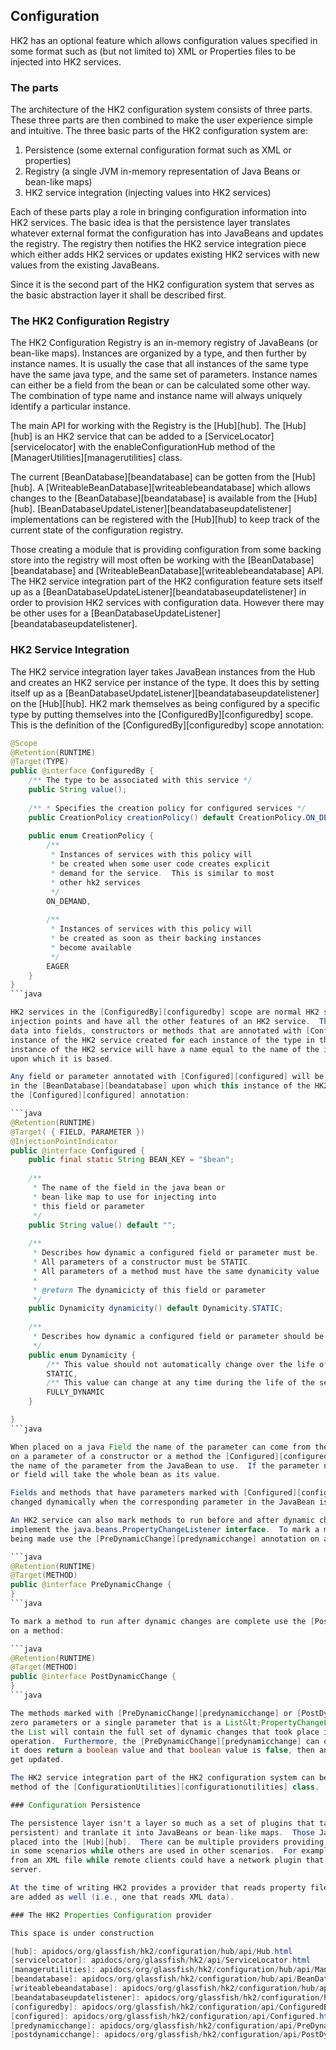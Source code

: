[//]: # " DO NOT ALTER OR REMOVE COPYRIGHT NOTICES OR THIS HEADER. "
[//]: # "  "
[//]: # " Copyright (c) 2013-2017 Oracle and/or its affiliates. All rights reserved. "
[//]: # "  "
[//]: # " The contents of this file are subject to the terms of either the GNU "
[//]: # " General Public License Version 2 only (''GPL'') or the Common Development "
[//]: # " and Distribution License(''CDDL'') (collectively, the ''License'').  You "
[//]: # " may not use this file except in compliance with the License.  You can "
[//]: # " obtain a copy of the License at "
[//]: # " https://oss.oracle.com/licenses/CDDL+GPL-1.1 "
[//]: # " or LICENSE.txt.  See the License for the specific "
[//]: # " language governing permissions and limitations under the License. "
[//]: # "  "
[//]: # " When distributing the software, include this License Header Notice in each "
[//]: # " file and include the License file at LICENSE.txt. "
[//]: # "  "
[//]: # " GPL Classpath Exception: "
[//]: # " Oracle designates this particular file as subject to the ''Classpath'' "
[//]: # " exception as provided by Oracle in the GPL Version 2 section of the License "
[//]: # " file that accompanied this code. "
[//]: # "  "
[//]: # " Modifications: "
[//]: # " If applicable, add the following below the License Header, with the fields "
[//]: # " enclosed by brackets [] replaced by your own identifying information: "
[//]: # " ''Portions Copyright [year] [name of copyright owner]'' "
[//]: # "  "
[//]: # " Contributor(s): "
[//]: # " If you wish your version of this file to be governed by only the CDDL or "
[//]: # " only the GPL Version 2, indicate your decision by adding ''[Contributor] "
[//]: # " elects to include this software in this distribution under the [CDDL or GPL "
[//]: # " Version 2] license.''  If you don't indicate a single choice of license, a "
[//]: # " recipient has the option to distribute your version of this file under "
[//]: # " either the CDDL, the GPL Version 2 or to extend the choice of license to "
[//]: # " its licensees as provided above.  However, if you add GPL Version 2 code "
[//]: # " and therefore, elected the GPL Version 2 license, then the option applies "
[//]: # " only if the new code is made subject to such option by the copyright "
[//]: # " holder. "

## Configuration

HK2 has an optional feature which allows configuration values specified in some format
such as (but not limited to) XML or Properties files to be injected into HK2 services.

### The parts

The architecture of the HK2 configuration system consists of three parts.  These three parts are
then combined to make the user experience simple and intuitive.  The three basic parts of the
HK2 configuration system are:

1.  Persistence (some external configuration format such as XML or properties)
2.  Registry (a single JVM in-memory representation of Java Beans or bean-like maps)
3.  HK2 service integration (injecting values into HK2 services)

Each of these parts play a role in bringing configuration information into HK2 services.  The basic
idea is that the persistence layer translates whatever external format the configuration has into
JavaBeans and updates the registry.  The registry then notifies the HK2 service integration piece
which either adds HK2 services or updates existing HK2 services with new values from the existing
JavaBeans.

Since it is the second part of the HK2 configuration system that serves as the basic abstraction
layer it shall be described first.

### The HK2 Configuration Registry

The HK2 Configuration Registry is an in-memory registry of JavaBeans (or bean-like maps).  Instances
are organized by a type, and then further by instance names.  It is usually the case that all instances
of the same type have the same java type, and the same set of parameters.  Instance names can either
be a field from the bean or can be calculated some other way.  The combination of type name and
instance name will always uniquely identify a particular instance.

The main API for working with the Registry is the [Hub][hub].  The [Hub][hub] is an HK2 service that
can be added to a [ServiceLocator][servicelocator] with the enableConfigurationHub method of the
[ManagerUtilities][managerutilities] class.

The current [BeanDatabase][beandatabase] can be gotten from the [Hub][hub]. A 
[WriteableBeanDatabase][writeablebeandatabase] which allows changes to the [BeanDatabase][beandatabase]
is available from the [Hub][hub].  [BeanDatabaseUpdateListener][beandatabaseupdatelistener] implementations
can be registered with the [Hub][hub] to keep track of the current state of the configuration registry.

Those creating a module that is providing configuration from some backing store into the registry will
most often be working with the [BeanDatabase][beandatabase] and [WriteableBeanDatabase][writeablebeandatabase]
API.  The HK2 service integration part of the HK2 configuration feature sets itself up as a
[BeanDatabaseUpdateListener][beandatabaseupdatelistener] in order to provision HK2 services with configuration
data.  However there may be other uses for a [BeanDatabaseUpdateListener][beandatabaseupdatelistener].

### HK2 Service Integration

The HK2 service integration layer takes JavaBean instances from the Hub and creates an HK2 service per instance
of the type.  It does this by setting itself up as a [BeanDatabaseUpdateListener][beandatabaseupdatelistener]
on the [Hub][hub].  HK2 mark themselves as being configured by a specific type by putting themselves into
the [ConfiguredBy][configuredby] scope.  This is the definition of the [ConfiguredBy][configuredby] scope
annotation:

```java
@Scope
@Retention(RUNTIME)
@Target(TYPE)
public @interface ConfiguredBy {
    /** The type to be associated with this service */
    public String value();
    
    /** * Specifies the creation policy for configured services */
    public CreationPolicy creationPolicy() default CreationPolicy.ON_DEMAND;
    
    public enum CreationPolicy {
        /**
         * Instances of services with this policy will
         * be created when some user code creates explicit
         * demand for the service.  This is similar to most
         * other hk2 services
         */
        ON_DEMAND,
        
        /**
         * Instances of services with this policy will
         * be created as soon as their backing instances
         * become available
         */
        EAGER
    }
}
```java

HK2 services in the [ConfiguredBy][configuredby] scope are normal HK2 services in that they can have normal
injection points and have all the other features of an HK2 service.  They are also able to inject configuration
data into fields, constructors or methods that are annotated with [Configured][configured].  There will be one
instance of the HK2 service created for each instance of the type in the [BeanDatabase][beandatabase].  Each
instance of the HK2 service will have a name equal to the name of the instance in the [BeanDatabase][beandatabase]
upon which it is based.

Any field or parameter annotated with [Configured][configured] will be injected with a value from the JavaBean instance
in the [BeanDatabase][beandatabase] upon which this instance of the HK2 service is based.  This is the definition of
the [Configured][configured] annotation:

```java
@Retention(RUNTIME)
@Target( { FIELD, PARAMETER })
@InjectionPointIndicator
public @interface Configured {
    public final static String BEAN_KEY = "$bean";
    
    /**
     * The name of the field in the java bean or
     * bean-like map to use for injecting into
     * this field or parameter
     */
    public String value() default "";
    
    /**
     * Describes how dynamic a configured field or parameter must be.
     * All parameters of a constructor must be STATIC.
     * All parameters of a method must have the same dynamicity value
     * 
     * @return The dynamicicty of this field or parameter
     */
    public Dynamicity dynamicity() default Dynamicity.STATIC;
    
    /**
     * Describes how dynamic a configured field or parameter should be
     */
    public enum Dynamicity {
        /** This value should not automatically change over the life of the service instance */
        STATIC,
        /** This value can change at any time during the life of the service instance */
        FULLY_DYNAMIC
    }

}
```java

When placed on a java Field the name of the parameter can come from the name of the field.  However, when placed
on a parameter of a constructor or a method the [Configured][configured] value field must be filled in with
the name of the parameter from the JavaBean to use.  If the parameter name is &quot;$bean&quot; then the parameter
or field will take the whole bean as its value.

Fields and methods that have parameters marked with [Configured][configured] can opt in to having those values
changed dynamically when the corresponding parameter in the JavaBean is modified.

An HK2 service can also mark methods to run before and after dynamic changes are taking place, and it can also
implement the java.beans.PropertyChangeListener interface.  To mark a method to run prior to dynamic changes
being made use the [PreDynamicChange][predynamicchange] annotation on a method:

```java
@Retention(RUNTIME)
@Target(METHOD)
public @interface PreDynamicChange {
}
```java

To mark a method to run after dynamic changes are complete use the [PostDynamicChange][postdynamicchange] annotation
on a method:

```java
@Retention(RUNTIME)
@Target(METHOD)
public @interface PostDynamicChange {
}
```java

The methods marked with [PreDynamicChange][predynamicchange] or [PostDynamicChange][postdynamicchange] can take
zero parameters or a single parameter that is a List&lt;PropertyChangeListener&gt;.  If the List version is used
the List will contain the full set of dynamic changes that took place in a single [BeanDatabase][beandatabase]
operation.  Furthermore, the [PreDynamicChange][predynamicchange] can optionally return a boolean value.  If
it does return a boolean value and that boolean value is false, then any fields marked as being dynamic will NOT
get updated.

The HK2 service integration part of the HK2 configuration system can be enabled using the enableConfigurationSystem
method of the [ConfigurationUtilities][configurationutilities] class.

### Configuration Persistence

The persistence layer isn't a layer so much as a set of plugins that take configuration data from some form (usually
persistent) and tranlate it into JavaBeans or bean-like maps.  Those JavaBeans or bean-like maps are then
placed into the [Hub][hub].  There can be multiple providers providing the input, or some providers can be used
in some scenarios while others are used in other scenarios.  For example, a central server could read the configuration
from an XML file while remote clients could have a network plugin that receive the configuration from the central
server.

At the time of writing HK2 provides a provider that reads property files.  There may be other providers that
are added as well (i.e., one that reads XML data).

### The HK2 Properties Configuration provider

This space is under construction

[hub]: apidocs/org/glassfish/hk2/configuration/hub/api/Hub.html
[servicelocator]: apidocs/org/glassfish/hk2/api/ServiceLocator.html
[managerutilities]: apidocs/org/glassfish/hk2/configuration/hub/api/ManagerUtilities.html
[beandatabase]: apidocs/org/glassfish/hk2/configuration/hub/api/BeanDatabase.html
[writeablebeandatabase]: apidocs/org/glassfish/hk2/configuration/hub/api/WriteableBeanDatabase.html
[beandatabaseupdatelistener]: apidocs/org/glassfish/hk2/configuration/hub/api/BeanDatabaseUpdateListener.html
[configuredby]: apidocs/org/glassfish/hk2/configuration/api/ConfiguredBy.html
[configured]: apidocs/org/glassfish/hk2/configuration/api/Configured.html
[predynamicchange]: apidocs/org/glassfish/hk2/configuration/api/PreDynamicChange.html
[postdynamicchange]: apidocs/org/glassfish/hk2/configuration/api/PostDynamicChange.html
